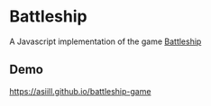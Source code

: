 # Battleship
A Javascript implementation of the game [Battleship](https://en.wikipedia.org/wiki/Battleship_(game))

## Demo
https://asiill.github.io/battleship-game
